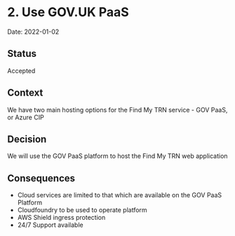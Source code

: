 # 2. Use GOV.UK PaaS

Date: 2022-01-02

## Status

Accepted

## Context

We have two main hosting options for the Find My TRN service - GOV PaaS, or Azure CIP

## Decision

We will use the GOV PaaS platform to host the Find My TRN web application

## Consequences

* Cloud services are limited to that which are available on the GOV PaaS Platform
* Cloudfoundry to be used to operate platform
* AWS Shield ingress protection
* 24/7 Support available
